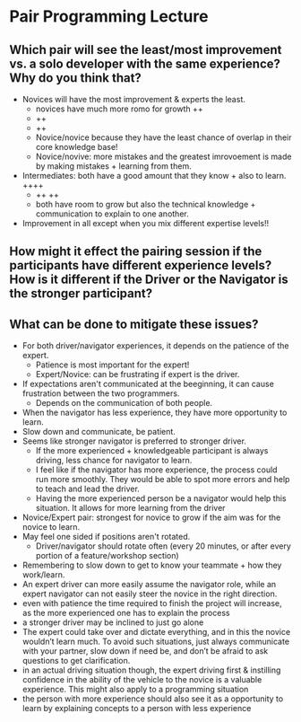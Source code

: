 # Pair Programming Lecture

## Which pair will see the least/most improvement vs. a solo developer with the same experience? Why do you think that?

- Novices will have the most improvement & experts the least.
  - novices have much more romo for growth ++
  - ++
  - ++
  - Novice/novice because they have the least chance of overlap in their core knowledge base!
  - Novice/novive: more mistakes and the greatest imrovoement is made by making mistakes + learning from them.
- Intermediates: both have a good amount that they know + also to learn. ++++
  - ++ ++
  - both have room to grow but also the technical knowledge + communication to explain to one another.
- Improvement in all except when you mix different expertise levels!!



## How might it effect the pairing session if the participants have different experience levels? How is it different if the Driver or the Navigator is the stronger participant?

## What can be done to mitigate these issues?

- For both driver/navigator experiences, it depends on the patience of the expert.
  - Patience is most important for the expert!
  - Expert/Novice: can be frustrating if expert is the driver.
- If expectations aren't communicated at the beeginning, it can cause frustration between the two programmers.
  - Depends on the communication of both people.
- When the navigator has less experience, they have more opportunity to learn.
- Slow down and communicate, be patient.
- Seems like stronger navigator is preferred to stronger driver.
  - If the more experienced + knowledgeable participant is always driving, less chance for navigator to learn.
  - I feel like if the navigator has more experience, the process could run more smoothly. They would be able to spot more errors and help to teach and lead the driver.
  - Having the more experienced person be a navigator would help this situation. It allows for more learning from the driver
- Novice/Expert pair: strongest for novice to grow if the aim was for the novice to learn.
- May feel one sided if positions aren't rotated.
  - Driver/navigator should rotate often (every 20 minutes, or after every portion of a feature/workshop section)
- Remembering to slow down to get to know your teammate + how they work/learn.
- An expert driver can more easily assume the navigator role, while an expert navigator can not easily steer the novice in the right direction.
- even with patience the time required to finish the project will increase, as the more experienced one has to explain the process
- a stronger driver may be inclined to just go alone
- The expert could take over and dictate everything, and in this the novice  wouldn’t learn much. To avoid such situations, just always communicate with your partner, slow down if need be, and don’t be afraid to ask questions to get clarification.
- in an actual driving situation though, the expert driving first & instilling confidence in the ability of the vehicle to the novice is a valuable experience. This might also apply to a programming situation
- the person with more experience should also see it as a opportunity to learn by explaining concepts to a person with less experience
